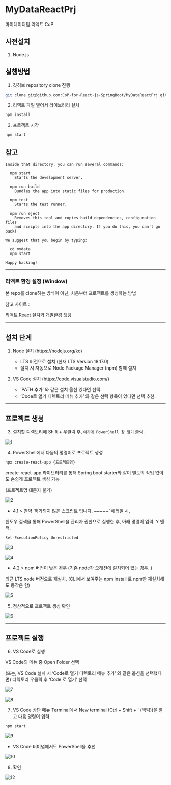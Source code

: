 # MyDataReactPrj
마이데이터팀 리액트 CoP

## 사전설치
1. Node.js


## 실행방법

1. 깃허브 repository clone 진행

``` bash
git clone git@github.com:CoP-for-React-js-SpringBoot/MyDataReactPrj.git
```

2. 리액트 파일 열어서 라이브러리 설치

``` bash
npm install
```

3. 프로젝트 시작

``` bash
npm start
```



## 참고
``` text
Inside that directory, you can run several commands:

  npm start
    Starts the development server.

  npm run build
    Bundles the app into static files for production.

  npm test
    Starts the test runner.

  npm run eject
    Removes this tool and copies build dependencies, configuration files
    and scripts into the app directory. If you do this, you can’t go back!

We suggest that you begin by typing:

  cd mydata
  npm start

Happy hacking!
```


---  
### 리액트 환경 설정 (Window)  

본 repo를 clone하는 방식이 아닌, 처음부터 프로젝트를 생성하는 방법  

참고 사이트 : 

[리액트 React 설치와 개발환경 셋팅](https://codingapple.com/unit/react1-install-create-react-app-npx/)

---

## **설치 단계**

1. Node 설치 (https://nodejs.org/ko)
    - LTS 버전으로 설치 (현재 LTS Version 18.17.0)
    - 설치 시 자동으로 Node Package Manager (npm) 함께 설치

2. VS Code 설치 (https://code.visualstudio.com/)
    - ‘PATH 추가’ 와 같은 설치 옵션 있다면 선택.
    - ‘Code로 열기 디렉토리 메뉴 추가’ 와 같은 선택 항목이 있다면 선택 추천.

---

## 프로젝트 생성

3. 설치할 디렉토리에 Shift + 우클릭 후, ```여기에 PowerShell 창 열기``` 클릭. 

![1](https://github.com/WooriMyDataCoP/MyDataReactPrj/assets/5960472/d6af6729-cc3a-4477-880d-024638d5de0c)


4. PowerShell에서 다음의 명령어로 프로젝트 생성

```markdown
npx create-react-app {프로젝트명}
```

create-react-app 라이브러리를 통해 Spring boot starter와 같이 별도의 작업 없이도 손쉽게 프로젝트 생성 가능

(프로젝트명 대문자 불가)

![2](https://github.com/WooriMyDataCoP/MyDataReactPrj/assets/5960472/3ebc0fe5-eafd-4514-80a8-bf80d0800a66)


- 4.1 > 만약 ‘허가되지 않은 스크립트 입니다. ~~~~~’  에러일 시,

윈도우 검색을 통해 PowerShell을 관리자 권한으로 실행한 후, 아래 명령어 입력. Y 엔터.

```markdown
Set-ExecutionPolicy Unrestricted
```

![3](https://github.com/WooriMyDataCoP/MyDataReactPrj/assets/5960472/1a04c27f-bb1b-4601-813d-bfee19cec2ce)


![4](https://github.com/WooriMyDataCoP/MyDataReactPrj/assets/5960472/976e3170-45b4-4aa5-bdd2-f07c5ff19339)


- 4.2 > npm 버전이 낮은 경우 (기존 node가 오래전에 설치되어 있는 경우..)

최근 LTS node 버전으로 재설치. (CLI에서 보여주는 npm install 로 npm만 재설치해도 동작은 함)

![5](https://github.com/WooriMyDataCoP/MyDataReactPrj/assets/5960472/eed6fdd2-3f45-463a-b4b4-ae07b8321419)


5. 정상적으로 프로젝트 생성 확인

![6](https://github.com/WooriMyDataCoP/MyDataReactPrj/assets/5960472/13ac82cb-42b5-4e28-8cc3-cd8e34612307)


---

## 프로젝트 실행

6. VS Code로 실행

VS Code의 메뉴 중 Open Folder 선택 

(또는, VS Code 설치 시 ‘Code로 열기 디렉토리 메뉴 추가’ 와 같은 옵션을 선택했다면) 디렉토리 우클릭 후 ‘Code 로 열기’ 선택

![7](https://github.com/WooriMyDataCoP/MyDataReactPrj/assets/5960472/a993bf37-055b-4ed2-abb6-fee68100c638)


![8](https://github.com/WooriMyDataCoP/MyDataReactPrj/assets/5960472/6eab992d-307b-46da-ab66-02e73c17de92)


7. VS Code 상단 메뉴 Terminal에서 New terminal (Ctrl + Shift + ` (백틱))을 열고 다음 명령어 입력

```markdown
npm start
```

![9](https://github.com/WooriMyDataCoP/MyDataReactPrj/assets/5960472/5c71854e-4d9f-4ebf-bc21-3bd1620380de)


- VS Code 터미널에서도 PowerShell을 추천

![10](https://github.com/WooriMyDataCoP/MyDataReactPrj/assets/5960472/6de9a270-f018-4c0c-a607-e2f309511055)


8. 확인

![12](https://github.com/WooriMyDataCoP/MyDataReactPrj/assets/5960472/68a20330-85e5-4888-a330-cff6566ee1e7)

